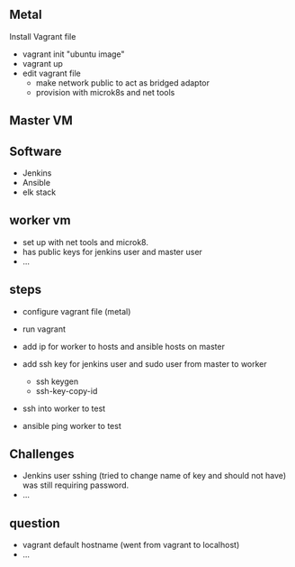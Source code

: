 Metal
- 
Install Vagrant file

- vagrant init "ubuntu image"
- vagrant up 
- edit vagrant file
	-  make network public to act as bridged adaptor
	-  provision with microk8s and net tools

Master VM
-
Software 
-
- Jenkins
- Ansible 
- elk stack 


worker vm
-
- set up with net tools and microk8.
- has public keys for jenkins user and master user
- ...




steps 
- 
- configure vagrant file (metal)
- run vagrant
- add ip for worker to hosts and ansible hosts on master
- add ssh key for jenkins user and sudo user from master to worker
	- ssh keygen
	- ssh-key-copy-id

- ssh into worker to test
- ansible ping worker to test








Challenges
-
- Jenkins user sshing (tried to change name of key and should not have) was still requiring password. 
- ...







question
-
- vagrant default hostname (went from vagrant to localhost)
- ...

